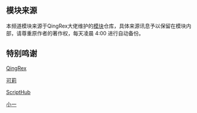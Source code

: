 
## 模块来源

本频道模块来源于QingRex大佬维护的[模块](https://github.com/QingRex/LoonKissSurge)仓库，具体来源讯息予以保留在模块内部，请尊重原作者的著作权，每天凌晨 4:00 进行自动备份。

## 特别鸣谢

[QingRex](https://github.com/QingRex)

[可莉](https://github.com/luestr)

[ScriptHub](https://github.com/Script-Hub-Org/Script-Hub)

[小一](https://github.com/xream)

